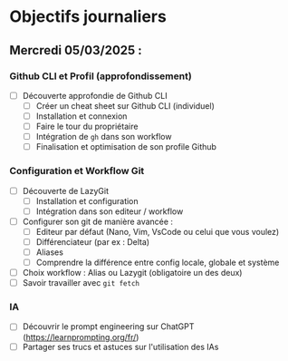 # Objectifs journaliers

## Mercredi 05/03/2025 :

### Github CLI et Profil (approfondissement)

- [ ] Découverte approfondie de Github CLI
  - [ ] Créer un cheat sheet sur Github CLI (individuel)
  - [ ] Installation et connexion
  - [ ] Faire le tour du propriétaire
  - [ ] Intégration de `gh` dans son workflow
  - [ ] Finalisation et optimisation de son profile Github

### Configuration et Workflow Git

- [ ] Découverte de LazyGit
  - [ ] Installation et configuration
  - [ ] Intégration dans son editeur / workflow
- [ ] Configurer son git de manière avancée :
  - [ ] Editeur par défaut (Nano, Vim, VsCode ou celui que vous voulez)
  - [ ] Différenciateur (par ex : Delta)
  - [ ] Aliases
  - [ ] Comprendre la différence entre config locale, globale et système
- [ ] Choix workflow : Alias ou Lazygit (obligatoire un des deux)
- [ ] Savoir travailler avec `git fetch`

### IA

- [ ] Découvrir le prompt engineering sur ChatGPT (https://learnprompting.org/fr/)
- [ ] Partager ses trucs et astuces sur l'utilisation des IAs
